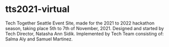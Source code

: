 # tts2021-virtual
Tech Together Seattle Event Site, made for the 2021 to 2022 hackathon season, taking place 5th to 7th of November, 2021. Designed and started by Tech Director, Natasha Ann Sidik. Implemented by Tech Team consisting of: Salma Aly and Samuel Martinez.
